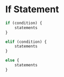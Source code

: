 # If Statement

```py
if (condition) {
    statements
}

elif (condition) {
    statements
}

else {
    statements
}
```